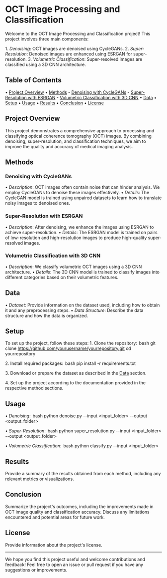 # OCT Image Processing and Classification

Welcome to the OCT Image Processing and Classification project! This project involves three main components:

1.⁠ ⁠*Denoising*: OCT images are denoised using CycleGANs.
2.⁠ ⁠*Super-Resolution*: Denoised images are enhanced using ESRGAN for super-resolution.
3.⁠ ⁠*Volumetric Classification*: Super-resolved images are classified using a 3D CNN architecture.

## Table of Contents
•⁠  ⁠[Project Overview](#project-overview)
•⁠  ⁠[Methods](#methods)
    - [Denoising with CycleGANs](#denoising-with-cyclegans)
    - [Super-Resolution with ESRGAN](#super-resolution-with-esrgan)
    - [Volumetric Classification with 3D CNN](#volumetric-classification-with-3d-cnn)
•⁠  ⁠[Data](#data)
•⁠  ⁠[Setup](#setup)
•⁠  ⁠[Usage](#usage)
•⁠  ⁠[Results](#results)
•⁠  ⁠[Conclusion](#conclusion)
•⁠  ⁠[License](#license)

## Project Overview

This project demonstrates a comprehensive approach to processing and classifying optical coherence tomography (OCT) images. By combining denoising, super-resolution, and classification techniques, we aim to improve the quality and accuracy of medical imaging analysis.

## Methods

### Denoising with CycleGANs
•⁠  ⁠*Description*: OCT images often contain noise that can hinder analysis. We employ CycleGANs to denoise these images effectively.
•⁠  ⁠*Details*: The CycleGAN model is trained using unpaired datasets to learn how to translate noisy images to denoised ones.

### Super-Resolution with ESRGAN
•⁠  ⁠*Description*: After denoising, we enhance the images using ESRGAN to achieve super-resolution.
•⁠  ⁠*Details*: The ESRGAN model is trained on pairs of low-resolution and high-resolution images to produce high-quality super-resolved images.

### Volumetric Classification with 3D CNN
•⁠  ⁠*Description*: We classify volumetric OCT images using a 3D CNN architecture.
•⁠  ⁠*Details*: The 3D CNN model is trained to classify images into different categories based on their volumetric features.

## Data

•⁠  ⁠*Dataset*: Provide information on the dataset used, including how to obtain it and any preprocessing steps.
•⁠  ⁠*Data Structure*: Describe the data structure and how the data is organized.

## Setup

To set up the project, follow these steps:
1.⁠ ⁠Clone the repository:
    ⁠ bash
    git clone https://github.com/yourusername/yourrepository.git
    cd yourrepository
     ⁠

2.⁠ ⁠Install required packages:
    ⁠ bash
    pip install -r requirements.txt
     ⁠

3.⁠ ⁠Download or prepare the dataset as described in the [Data](#data) section.

4.⁠ ⁠Set up the project according to the documentation provided in the respective method sections.

## Usage

•⁠  ⁠*Denoising*:
    ⁠ bash
    python denoise.py --input <input_folder> --output <output_folder>
     ⁠

•⁠  ⁠*Super-Resolution*:
    ⁠ bash
    python super_resolution.py --input <input_folder> --output <output_folder>
     ⁠

•⁠  ⁠*Volumetric Classification*:
    ⁠ bash
    python classify.py --input <input_folder>
     ⁠

## Results

Provide a summary of the results obtained from each method, including any relevant metrics or visualizations.

## Conclusion

Summarize the project's outcomes, including the improvements made in OCT image quality and classification accuracy. Discuss any limitations encountered and potential areas for future work.

## License

Provide information about the project's license.

---

We hope you find this project useful and welcome contributions and feedback! Feel free to open an issue or pull request if you have any suggestions or improvements.
